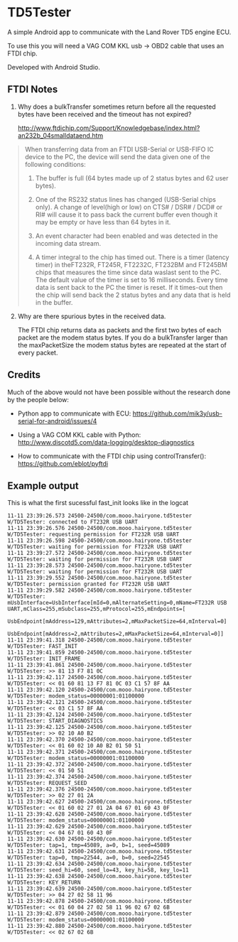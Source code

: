 # TD5Tester

A simple Android app to communicate with the Land Rover TD5 engine ECU.

To use this you will need a VAG COM KKL usb -> OBD2 cable that uses an FTDI chip.

Developed with Android Studio.


## FTDI Notes

1. Why does a bulkTransfer sometimes return before all the requested bytes have been received and the timeout has not expired?

   http://www.ftdichip.com/Support/Knowledgebase/index.html?an232b_04smalldataend.htm

> When transferring data from an FTDI USB-Serial or USB-FIFO IC device to the PC, the device will send the data given one of the following conditions:
>
> 1. The buffer is full (64 bytes made up of 2 status bytes and 62 user bytes).
>
> 2. One of the RS232 status lines has changed (USB-Serial chips only). A change of level(high or low) on CTS# / DSR# / DCD# or RI# will cause it to pass back the current buffer even though it may be empty or have less than 64 bytes in it.
>
> 3. An event character had been enabled and was detected in the incoming data stream.
>
> 4. A timer integral to the chip has timed out. There is a timer (latency timer) in theFT232R, FT245R, FT2232C, FT232BM and FT245BM chips that measures the time since data waslast sent to the PC. The default value of the timer is set to 16 milliseconds. Every time data is sent back to the PC the timer is reset. If it times-out then the chip will send
back the 2 status bytes and any data that is held in the buffer.

2. Why are there spurious bytes in the received data.

   The FTDI chip returns data as packets and the first two bytes of each packet are the modem status bytes.  If you do a bulkTransfer larger than the maxPacketSize the modem status bytes are repeated at the start of every packet.

## Credits

Much of the above would not have been possible without the research done by the people below:

* Python app to communicate with ECU: https://github.com/mik3y/usb-serial-for-android/issues/4

* Using a VAG COM KKL cable with Python: http://www.discotd5.com/data-logging/desktop-diagnostics

* How to communicate with the FTDI chip using controlTransfer(): https://github.com/eblot/pyftdi

## Example output

This is what the first sucessful fast_init looks like in the logcat

```
11-11 23:39:26.573 24500-24500/com.mooo.hairyone.td5tester W/TD5Tester: connected to FT232R USB UART
11-11 23:39:26.576 24500-24500/com.mooo.hairyone.td5tester W/TD5Tester: requesting permission for FT232R USB UART
11-11 23:39:26.598 24500-24500/com.mooo.hairyone.td5tester W/TD5Tester: waiting for permission for FT232R USB UART
11-11 23:39:27.572 24500-24500/com.mooo.hairyone.td5tester W/TD5Tester: waiting for permission for FT232R USB UART
11-11 23:39:28.573 24500-24500/com.mooo.hairyone.td5tester W/TD5Tester: waiting for permission for FT232R USB UART
11-11 23:39:29.552 24500-24500/com.mooo.hairyone.td5tester W/TD5Tester: permission granted for FT232R USB UART
11-11 23:39:29.582 24500-24500/com.mooo.hairyone.td5tester W/TD5Tester: mUsbInterface=UsbInterface[mId=0,mAlternateSetting=0,mName=FT232R USB UART,mClass=255,mSubclass=255,mProtocol=255,mEndpoints=[
                                                                        UsbEndpoint[mAddress=129,mAttributes=2,mMaxPacketSize=64,mInterval=0]
                                                                        UsbEndpoint[mAddress=2,mAttributes=2,mMaxPacketSize=64,mInterval=0]]
11-11 23:39:41.318 24500-24500/com.mooo.hairyone.td5tester W/TD5Tester: FAST_INIT
11-11 23:39:41.859 24500-24500/com.mooo.hairyone.td5tester W/TD5Tester: INIT_FRAME
11-11 23:39:41.861 24500-24500/com.mooo.hairyone.td5tester W/TD5Tester: >> 81 13 F7 81 0C 
11-11 23:39:42.117 24500-24500/com.mooo.hairyone.td5tester W/TD5Tester: << 01 60 81 13 F7 81 0C 03 C1 57 8F AA 
11-11 23:39:42.120 24500-24500/com.mooo.hairyone.td5tester W/TD5Tester: modem_status=00000001:01100000
11-11 23:39:42.121 24500-24500/com.mooo.hairyone.td5tester W/TD5Tester: << 03 C1 57 8F AA 
11-11 23:39:42.124 24500-24500/com.mooo.hairyone.td5tester W/TD5Tester: START_DIAGNOSTICS
11-11 23:39:42.125 24500-24500/com.mooo.hairyone.td5tester W/TD5Tester: >> 02 10 A0 B2 
11-11 23:39:42.370 24500-24500/com.mooo.hairyone.td5tester W/TD5Tester: << 01 60 02 10 A0 B2 01 50 51 
11-11 23:39:42.371 24500-24500/com.mooo.hairyone.td5tester W/TD5Tester: modem_status=00000001:01100000
11-11 23:39:42.372 24500-24500/com.mooo.hairyone.td5tester W/TD5Tester: << 01 50 51 
11-11 23:39:42.374 24500-24500/com.mooo.hairyone.td5tester W/TD5Tester: REQUEST_SEED
11-11 23:39:42.376 24500-24500/com.mooo.hairyone.td5tester W/TD5Tester: >> 02 27 01 2A 
11-11 23:39:42.627 24500-24500/com.mooo.hairyone.td5tester W/TD5Tester: << 01 60 02 27 01 2A 04 67 01 60 43 0F 
11-11 23:39:42.628 24500-24500/com.mooo.hairyone.td5tester W/TD5Tester: modem_status=00000001:01100000
11-11 23:39:42.629 24500-24500/com.mooo.hairyone.td5tester W/TD5Tester: << 04 67 01 60 43 0F 
11-11 23:39:42.630 24500-24500/com.mooo.hairyone.td5tester W/TD5Tester: tap=1, tmp=45089, a=0, b=1, seed=45089
11-11 23:39:42.631 24500-24500/com.mooo.hairyone.td5tester W/TD5Tester: tap=0, tmp=22544, a=0, b=0, seed=22545
11-11 23:39:42.634 24500-24500/com.mooo.hairyone.td5tester W/TD5Tester: seed_hi=60, seed_lo=43, key_hi=58, key_lo=11
11-11 23:39:42.638 24500-24500/com.mooo.hairyone.td5tester W/TD5Tester: KEY_RETURN
11-11 23:39:42.639 24500-24500/com.mooo.hairyone.td5tester W/TD5Tester: >> 04 27 02 58 11 96 
11-11 23:39:42.878 24500-24500/com.mooo.hairyone.td5tester W/TD5Tester: << 01 60 04 27 02 58 11 96 02 67 02 6B 
11-11 23:39:42.879 24500-24500/com.mooo.hairyone.td5tester W/TD5Tester: modem_status=00000001:01100000
11-11 23:39:42.880 24500-24500/com.mooo.hairyone.td5tester W/TD5Tester: << 02 67 02 6B 
```

